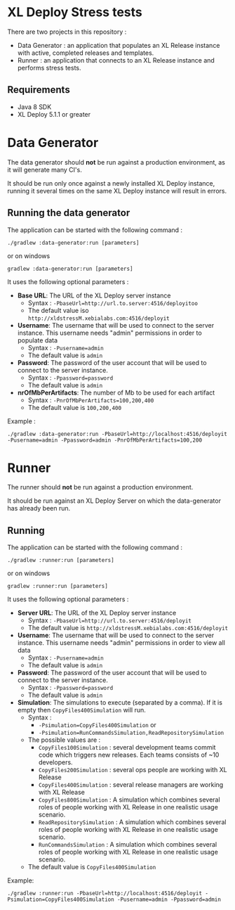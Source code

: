 # XL Deploy Stress tests

There are two projects in this repository :

- Data Generator : an application that populates an XL Release instance with active, completed releases and templates.
- Runner : an application that connects to an XL Release instance and performs stress tests.

## Requirements

- Java 8 SDK
- XL Deploy 5.1.1 or greater

# Data Generator

The data generator should **not** be run against a production environment, as it will generate many CI's.

It should be run only once against a newly installed XL Deploy instance, running it several times on the same XL Deploy instance will result in errors.

## Running the data generator

The application can be started with the following command :

    ./gradlew :data-generator:run [parameters]

or on windows

    gradlew :data-generator:run [parameters]

It uses the following optional parameters :

- **Base URL**: The URL of the XL Deploy server instance
    - Syntax : `-PbaseUrl=http://url.to.server:4516/deployitoo`
    - The default value iso `http://xldstressM.xebialabs.com:4516/deployit`
- **Username**: The username that will be used to connect to the server instance. This username needs "admin" permissions in order to populate data
    - Syntax : `-Pusername=admin`
    - The default value is `admin`
- **Password**: The password of the user account that will be used to connect to the server instance.
    - Syntax : `-Ppassword=password`
    - The default value is `admin`
- **nrOfMbPerArtifacts**: The number of Mb to be used for each artifact
    - Syntax : `-PnrOfMbPerArtifacts=100,200,400`
    - The default value is `100,200,400`

Example :

    ./gradlew :data-generator:run -PbaseUrl=http://localhost:4516/deployit -Pusername=admin -Ppassword=admin -PnrOfMbPerArtifacts=100,200
    
# Runner

The runner should **not** be run against a production environment.

It should be run against an XL Deploy Server on which the data-generator has already been run.

## Running

The application can be started with the following command :

    ./gradlew :runner:run [parameters]

or on windows

    gradlew :runner:run [parameters]

It uses the following optional parameters :

- **Server URL**: The URL of the XL Deploy server instance
    - Syntax : `-PbaseUrl=http://url.to.server:4516/deployit`
    - The default value is `http://xldstressM.xebialabs.com:4516/deployit`
- **Username**: The username that will be used to connect to the server instance. This username needs "admin" permissions in order to view all data
    - Syntax : `-Pusername=admin`
    - The default value is `admin`
- **Password**: The password of the user account that will be used to connect to the server instance.
    - Syntax : `-Ppassword=password`
    - The default value is `admin`
- **Simulation**: The simulations to execute (separated by a comma). If it is empty then `CopyFiles400Simulation` will run.
    - Syntax :
        - `-Psimulation=CopyFiles400Simulation` or
        - `-Psimulation=RunCommandsSimulation,ReadRepositorySimulation`
    - The possible values are :
        - `CopyFiles100Simulation` : several development teams commit code which triggers new releases. Each teams consists of ~10 developers.
        - `CopyFiles200Simulation` : several ops people are working with XL Release
        - `CopyFiles400Simulation` : several release managers are working with XL Release
        - `CopyFiles800Simulation` : A simulation which combines several roles of people working with XL Release in one realistic usage scenario.
        - `ReadRepositorySimulation` : A simulation which combines several roles of people working with XL Release in one realistic usage scenario.
        - `RunCommandsSimulation` : A simulation which combines several roles of people working with XL Release in one realistic usage scenario.
    - The default value is `CopyFiles400Simulation`

Example:

    ./gradlew :runner:run -PbaseUrl=http://localhost:4516/deployit -Psimulation=CopyFiles400Simulation -Pusername=admin -Ppassword=admin


